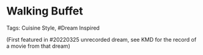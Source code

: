 # Walking Buffet

Tags: Cuisine Style, #Dream Inspired

(First featured in #20220325 unrecorded dream, see KMD for the record of a movie from that dream)
